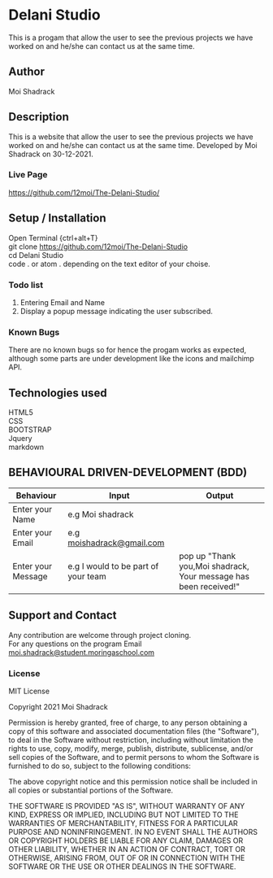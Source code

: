 # Delani Studio

This is a progam that allow the user to see the previous projects we have worked on and he/she can contact us at the same time.

## Author
Moi Shadrack

## Description
This is a website that allow the user to see the previous projects we have worked on and he/she can contact us at the same time. Developed by Moi Shadrack on 30-12-2021.


### Live Page
https://github.com/12moi/The-Delani-Studio/

## Setup / Installation 
Open Terminal {ctrl+alt+T}<br>
git clone https://github.com/12moi/The-Delani-Studio <br>
cd Delani Studio <br>
code . or atom . depending on the text editor of your choise.

### Todo list
1) Entering  Email and Name<br>
2) Display a popup message indicating the user subscribed.

### Known Bugs
There are no known bugs so for hence the progam works as expected, although some parts are under development like the icons and mailchimp API.

## Technologies used

 HTML5<br>
 CSS<br>
 BOOTSTRAP<br>
 Jquery<br>
 markdown

## BEHAVIOURAL DRIVEN-DEVELOPMENT (BDD)
   Behaviour       |           Input                   |           Output              |
-------------------|-----------------------------------|-------------------------------|
|Enter your Name   | e.g Moi shadrack                  |                               |
|Enter your Email  | e.g moishadrack@gmail.com         |                                |
|Enter your Message|e.g I would to be part of your team|pop up "Thank you,Moi shadrack, Your message has been received!"|

## Support and Contact
Any contribution are welcome through project cloning.<br>
For any questions on the program Email moi.shadrack@student.moringaschool.com


### License
MIT License

Copyright  2021  Moi Shadrack

Permission is hereby granted, free of charge, to any person obtaining a copy
of this software and associated documentation files (the "Software"), to deal
in the Software without restriction, including without limitation the rights
to use, copy, modify, merge, publish, distribute, sublicense, and/or sell
copies of the Software, and to permit persons to whom the Software is
furnished to do so, subject to the following conditions:

The above copyright notice and this permission notice shall be included in all
copies or substantial portions of the Software.

THE SOFTWARE IS PROVIDED "AS IS", WITHOUT WARRANTY OF ANY KIND, EXPRESS OR
IMPLIED, INCLUDING BUT NOT LIMITED TO THE WARRANTIES OF MERCHANTABILITY,
FITNESS FOR A PARTICULAR PURPOSE AND NONINFRINGEMENT. IN NO EVENT SHALL THE
AUTHORS OR COPYRIGHT HOLDERS BE LIABLE FOR ANY CLAIM, DAMAGES OR OTHER
LIABILITY, WHETHER IN AN ACTION OF CONTRACT, TORT OR OTHERWISE, ARISING FROM,
OUT OF OR IN CONNECTION WITH THE SOFTWARE OR THE USE OR OTHER DEALINGS IN THE
SOFTWARE.
